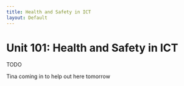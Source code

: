 ```yaml
---
title: Health and Safety in ICT
layout: Default
---
```


# Unit 101: Health and Safety in ICT

TODO

Tina coming in to help out here tomorrow
